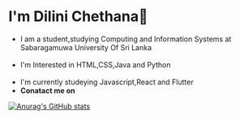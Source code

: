   <b> <h1> I'm Dilini Chethana👋</h1></b>
 <ul><li>I am a student,studying Computing and Information Systems at Sabaragamuwa University Of Sri Lanka<br><br></li>
<li> I'm Interested in HTML,CSS,Java and Python<br><br></li>
<li>I'm currently studeying Javascript,React and Flutter</li>
<li><b>Conatact me on </b> <link href="dilinichethi2@gmail.com"></li></ul>
 
[![Anurag's GitHub stats](https://github-readme-stats.vercel.app/api?username=DiliniChethana)](https://github.com/DiliniChethana/github-readme-stats)
